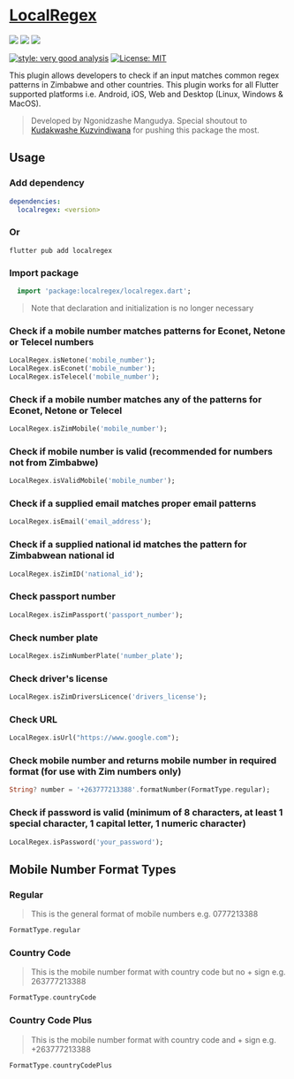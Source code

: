 # [LocalRegex](https://pub.dev/packages/localregex/)

<img src="https://img.shields.io/pub/v/localregex?style=for-the-badge">
<img src="https://img.shields.io/github/last-commit/iamngoni/localregex">
<img src="https://img.shields.io/twitter/url?label=iamngoni_&style=social&url=https%3A%2F%2Ftwitter.com%2Fiamngoni_">

[![style: very good analysis][very_good_analysis_badge]][very_good_analysis_link]
[![License: MIT][license_badge]][license_link]

[license_badge]: https://img.shields.io/badge/license-MIT-blue.svg
[license_link]: https://opensource.org/licenses/MIT
[very_good_analysis_badge]: https://img.shields.io/badge/style-very_good_analysis-B22C89.svg
[very_good_analysis_link]: https://pub.dev/packages/very_good_analysis

This plugin allows developers to check if an input matches common regex patterns in Zimbabwe and other countries.
This plugin works for all Flutter supported platforms i.e. Android, iOS, Web and Desktop (Linux, Windows & MacOS).

> Developed by Ngonidzashe Mangudya. Special shoutout to [Kudakwashe Kuzvindiwana](https://github.com/kudak3) for pushing this package the most.

## Usage
### Add dependency
```yaml
dependencies:
  localregex: <version>
```

### Or
```shell
flutter pub add localregex
```

### Import package
```dart
  import 'package:localregex/localregex.dart';
```

> Note that declaration and initialization is no longer necessary

### Check if a mobile number matches patterns for Econet, Netone or Telecel numbers

```dart
LocalRegex.isNetone('mobile_number');
LocalRegex.isEconet('mobile_number');
LocalRegex.isTelecel('mobile_number');
```

### Check if a mobile number matches any of the patterns for Econet, Netone or Telecel
```dart
LocalRegex.isZimMobile('mobile_number');
```

### Check if mobile number is valid (recommended for numbers not from Zimbabwe)
```dart
LocalRegex.isValidMobile('mobile_number');
```

### Check if a supplied email matches proper email patterns
```dart
LocalRegex.isEmail('email_address');
```

### Check if a supplied national id matches the pattern for Zimbabwean national id
```dart
LocalRegex.isZimID('national_id');
```

### Check passport number
```dart
LocalRegex.isZimPassport('passport_number');
```

### Check number plate
```dart
LocalRegex.isZimNumberPlate('number_plate');
```

### Check driver's license
```dart
LocalRegex.isZimDriversLicence('drivers_license');
```

### Check URL
```dart
LocalRegex.isUrl("https://www.google.com");
```

### Check mobile number and returns mobile number in required format (for use with Zim numbers only)
``` dart
String? number = '+263777213388'.formatNumber(FormatType.regular);
```

### Check if password is valid (minimum of 8 characters, at least 1 special character, 1 capital letter, 1 numeric character)
```dart
LocalRegex.isPassword('your_password');
```

## Mobile Number Format Types
### Regular
> This is the general format of mobile numbers e.g. 0777213388
``` dart
FormatType.regular
```

### Country Code
> This is the mobile number format with country code but no + sign e.g. 263777213388
``` dart
FormatType.countryCode
```

### Country Code Plus
> This is the mobile number format with country code and + sign e.g. +263777213388
``` dart
FormatType.countryCodePlus
```